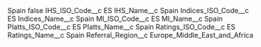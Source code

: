 <?xml version="1.0" encoding="UTF-8"?>
<CustomMetadata xmlns="http://soap.sforce.com/2006/04/metadata" xmlns:xsi="http://www.w3.org/2001/XMLSchema-instance" xmlns:xsd="http://www.w3.org/2001/XMLSchema">
    <label>Spain</label>
    <protected>false</protected>
    <values>
        <field>IHS_ISO_Code__c</field>
        <value xsi:type="xsd:string">ES</value>
    </values>
    <values>
        <field>IHS_Name__c</field>
        <value xsi:type="xsd:string">Spain</value>
    </values>
    <values>
        <field>Indices_ISO_Code__c</field>
        <value xsi:type="xsd:string">ES</value>
    </values>
    <values>
        <field>Indices_Name__c</field>
        <value xsi:type="xsd:string">Spain</value>
    </values>
    <values>
        <field>MI_ISO_Code__c</field>
        <value xsi:type="xsd:string">ES</value>
    </values>
    <values>
        <field>MI_Name__c</field>
        <value xsi:type="xsd:string">Spain</value>
    </values>
    <values>
        <field>Platts_ISO_Code__c</field>
        <value xsi:type="xsd:string">ES</value>
    </values>
    <values>
        <field>Platts_Name__c</field>
        <value xsi:type="xsd:string">Spain</value>
    </values>
    <values>
        <field>Ratings_ISO_Code__c</field>
        <value xsi:type="xsd:string">ES</value>
    </values>
    <values>
        <field>Ratings_Name__c</field>
        <value xsi:type="xsd:string">Spain</value>
    </values>
    <values>
        <field>Referral_Region__c</field>
        <value xsi:type="xsd:string">Europe_Middle_East_and_Africa</value>
    </values>
</CustomMetadata>
